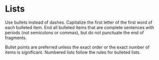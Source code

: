 # Lists
Use bullets instead of dashes. Capitalize the first letter of the first word of each bulleted item. End all bulleted items that are complete sentences with periods (not semicolons or commas), but do not punctuate the end of fragments.

Bullet points are preferred unless the exact order or the exact number of items is significant. Numbered lists follow the rules for bulleted lists.